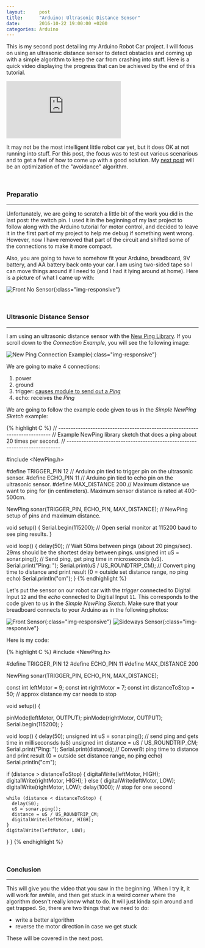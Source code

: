 ```yaml
---
layout: 	post
title: 		"Arduino: Ultrasonic Distance Sensor"
date: 		2016-10-22 19:00:00 +0200
categories:	Arduino
---
```


This is my second post detailing my Arduino Robot Car project. I will focus on using an ultrasonic distance sensor to detect obstacles and coming up with a simple algorithm to keep the car from crashing into stuff. Here is a quick video displaying the progress that can be achieved by the end of this tutorial.

<iframe class="img-responsive video-responsive" src="https://www.youtube.com/embed/tJn0faFVa_A" frameborder="0"></iframe>

<br>

It may not be the most intelligent little robot car yet, but it does OK at not running into stuff. For this post, the focus was to test out various scenarious and to get a feel of how to come up with a good solution. My [next post](http://jduelfer.github.io/arduino/2016/10/26/arduino-h-bridge.html) will be an optimization of the "avoidance" algorithm.

<br>

### Preparatio
____________________________

Unfortunately, we are going to scratch a little bit of the work you did in the last post: the switch pin. I used it in the beginning of my last project to follow along with the Arduino tutorial for motor control, and decided to leave it in the first part of my project to help me debug if something went wrong. However, now I have removed that part of the circuit and shifted some of the connections to make it more compact.

Also, you are going to have to somehow fit your Arduino, breadboard, 9V battery, and AA battery back onto your car. I am using two-sided tape so I can move things around if I need to (and I had it lying around at home). Here is a picture of what I came up with:

![Front No Sensor](/img/front_no_sensor.jpg){:class="img-responsive"}

<br>

### Ultrasonic Distance Sensor
____________________________

I am using an ultrasonic distance sensor with the [New Ping Library](http://playground.arduino.cc/Main/UltrasonicSensor). If you scroll down to the *Connection Example*, you will see the following image:

![New Ping Connection Example](/img/new_ping_connection_example.jpg){:class="img-responsive"}

We are going to make 4 connections:

1. power
2. ground
3. trigger: [causes module to send out a *Ping*](http://arduino.stackexchange.com/questions/12627/how-to-use-ultrasonic-sensors-trig-pin-and-why-it-is-needed)
4. echo: receives the *Ping*

We are going to follow the example code given to us in the *Simple NewPing Sketch* example:

{% highlight C %}
// ---------------------------------------------------------------------------
// Example NewPing library sketch that does a ping about 20 times per second.
// ---------------------------------------------------------------------------

#include <NewPing.h>

#define TRIGGER_PIN  12  // Arduino pin tied to trigger pin on the ultrasonic sensor.
#define ECHO_PIN     11  // Arduino pin tied to echo pin on the ultrasonic sensor.
#define MAX_DISTANCE 200 // Maximum distance we want to ping for (in centimeters). Maximum sensor distance is rated at 400-500cm.

NewPing sonar(TRIGGER_PIN, ECHO_PIN, MAX_DISTANCE); // NewPing setup of pins and maximum distance.

void setup() {
  Serial.begin(115200); // Open serial monitor at 115200 baud to see ping results.
}

void loop() {
  delay(50);                      // Wait 50ms between pings (about 20 pings/sec). 29ms should be the shortest delay between pings.
  unsigned int uS = sonar.ping(); // Send ping, get ping time in microseconds (uS).
  Serial.print("Ping: ");
  Serial.print(uS / US_ROUNDTRIP_CM); // Convert ping time to distance and print result (0 = outside set distance range, no ping echo)
  Serial.println("cm");
}
{% endhighlight %}

Let's put the sensor on our robot car with the *trigger* connected to Digital Input `12` and the *echo* connected to Digitial Input `11`. This corresponds to the code given to us in the *Simple NewPing Sketch*. Make sure that your breadboard connects to your Arduino as in the following photos:

![Front Sensor](/img/front_sensor.jpg){:class="img-responsive"}
![Sideways Sensor](/img/sideways_sensor.jpg){:class="img-responsive"}

Here is my code:

{% highlight C %}
#include <NewPing.h>

#define TRIGGER_PIN   12
#define ECHO_PIN      11
#define MAX_DISTANCE  200

NewPing sonar(TRIGGER_PIN, ECHO_PIN, MAX_DISTANCE);

const int leftMotor = 9;
const int rightMotor = 7;
const int distanceToStop = 50;	// approx distance my car needs to stop

void setup() {
 
  pinMode(leftMotor, OUTPUT);
  pinMode(rightMotor, OUTPUT);
  Serial.begin(115200);
}

void loop() {
  delay(50);
  unsigned int uS = sonar.ping(); // send ping and gets time in milliseconsds (uS)
  unsigned int distance = uS / US_ROUNDTRIP_CM;
  Serial.print("Ping: ");
  Serial.print(distance); // Converßt ping time to distance and print result (0 = outside set distance range, no ping echo)
  Serial.println("cm");
  
  if (distance > distanceToStop) {
    digitalWrite(leftMotor, HIGH);
    digitalWrite(rightMotor, HIGH);
  } else {
    digitalWrite(leftMotor, LOW);
    digitalWrite(rightMotor, LOW);
    delay(1000);  // stop for one second

    while (distance < distanceToStop) {
      delay(50);
      uS = sonar.ping();
      distance = uS / US_ROUNDTRIP_CM;
      digitalWrite(leftMotor, HIGH);
    }
    digitalWrite(leftMotor, LOW);
  }
}
{% endhighlight %}

<br>

### Conclusion
_______________________
This will give you the video that you saw in the beginning. When I try it, it will work for awhile, and then get stuck in a weird corner where the algorithm doesn't really know what to do. It will just kinda spin around and get trapped. So, there are two things that we need to do:

- write a better algorithm
- reverse the motor direction in case we get stuck

These will be covered in the next post.



